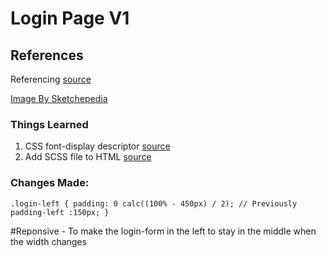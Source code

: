 # Login Page V1

## References

Referencing [source](https://www.youtube.com/watch?v=9g7rFjOuggU&list=WL&index=9&t=628s)

<a href="https://www.freepik.com/free-ai-image/man-stands-cliff-looking-mountain-moon-is-visible-distance_42694711.htm#query=welcome%20illustration&position=11&from_view=search&track=ais_ai_generated">Image By Sketchepedia</a>

### Things Learned

1. CSS font-display descriptor [source](https://developer.chrome.com/blog/font-display/)
2. Add SCSS file to HTML [source](https://www.youtube.com/watch?v=luMu2WDP678)

### Changes Made:

`.login-left {
     padding: 0 calc((100% - 450px) / 2); // Previously padding-left :150px;
}`

#Reponsive - To make the login-form in the left to stay in the middle when the width changes
